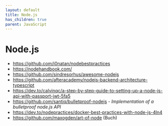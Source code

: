 ```yaml
---
layout: default
title: Node.js
has_children: true
parent: JavaScript
---
```


# Node.js
- <https://github.com/i0natan/nodebestpractices>
- <https://nodehandbook.com/>
- <https://github.com/sindresorhus/awesome-nodejs>
- <https://github.com/afteracademy/nodejs-backend-architecture-typescript>
- <https://dev.to/calvinqc/a-step-by-step-guide-to-setting-up-a-node-js-api-with-passport-jwt-5fa5>
- <https://github.com/santiq/bulletproof-nodejs> - *Implementation of a bulletproof node.js API*
- <https://dev.to/nodepractices/docker-best-practices-with-node-js-4ln4>
- <https://github.com/maxogden/art-of-node> (Buch)
